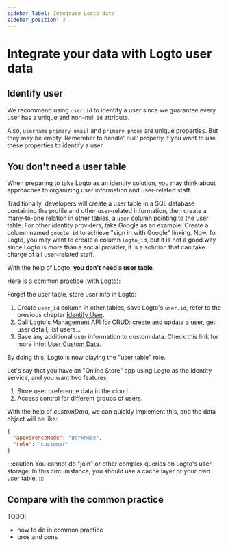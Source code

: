```yaml
---
sidebar_label: Integrate Logto data
sidebar_position: 3
---
```


# Integrate your data with Logto user data

## Identify user

We recommend using `user.id` to identify a user since we guarantee every user has a unique and non-null `id` attribute.

Also, `username` `primary_email` and `primary_phone` are unique properties. But they may be empty. Remember to handle' null' properly if you want to use these properties to identify a user.

## You don't need a user table

When preparing to take Logto as an identity solution, you may think about approaches to organizing user information and user-related staff.

Traditionally, developers will create a user table in a SQL database containing the profile and other user-related information, then create a many-to-one relation in other tables, a `user` column pointing to the user table. For other identity providers, take Google as an example. Create a column named `google_id` to achieve "sign in with Google" linking. Now, for Logto, you may want to create a column `logto_id`, but it is not a good way since Logto is more than a social provider, it is a solution that can take charge of all user-related staff.

With the help of Logto, **you don't need a user table**.

Here is a common practice (with Logto):

Forget the user table, store user info in Logto:

1. Create `user_id` column in other tables, save Logto's `user.id`, refer to the previous chapter [Identify User](#identify-user).
2. Call Logto's Management API for CRUD: create and update a user, get user detail, list users...
3. Save any additional user information to custom data. Check this link for more info: [User Custom Data](../../references/users/README.md).

By doing this, Logto is now playing the "user table" role.

Let's say that you have an "Online Store" app using Logto as the identity service, and you want two features:

1. Store user preference data in the cloud.
2. Access control for different groups of users.

With the help of _customData_, we can quickly implement this, and the data object will be like:

```json
{
  "appearenceMode": "DarkMode",
  "role": "customer"
}
```

:::caution
You cannot do "join" or other complex queries on Logto's user storage. In this circumstance, you should use a cache layer or your own user table.
:::

## Compare with the common practice

TODO:

- how to do in common practice
- pros and cons
